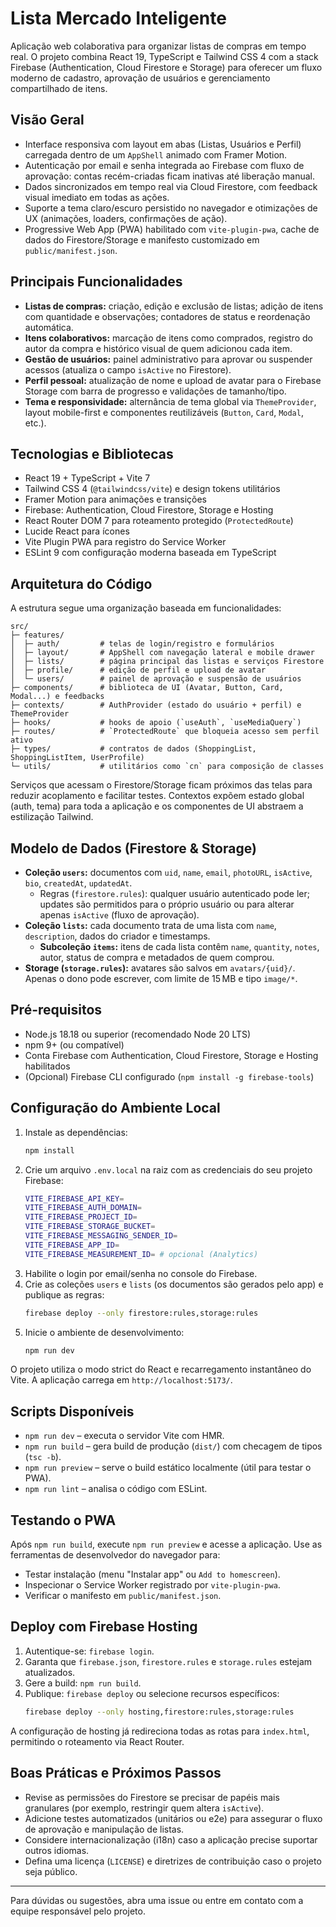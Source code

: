 # Lista Mercado Inteligente

Aplicação web colaborativa para organizar listas de compras em tempo real. O projeto combina React 19, TypeScript e Tailwind CSS 4 com a stack Firebase (Authentication, Cloud Firestore e Storage) para oferecer um fluxo moderno de cadastro, aprovação de usuários e gerenciamento compartilhado de itens.

## Visão Geral
- Interface responsiva com layout em abas (Listas, Usuários e Perfil) carregada dentro de um `AppShell` animado com Framer Motion.
- Autenticação por email e senha integrada ao Firebase com fluxo de aprovação: contas recém-criadas ficam inativas até liberação manual.
- Dados sincronizados em tempo real via Cloud Firestore, com feedback visual imediato em todas as ações.
- Suporte a tema claro/escuro persistido no navegador e otimizações de UX (animações, loaders, confirmações de ação).
- Progressive Web App (PWA) habilitado com `vite-plugin-pwa`, cache de dados do Firestore/Storage e manifesto customizado em `public/manifest.json`.

## Principais Funcionalidades
- **Listas de compras:** criação, edição e exclusão de listas; adição de itens com quantidade e observações; contadores de status e reordenação automática.
- **Itens colaborativos:** marcação de itens como comprados, registro do autor da compra e histórico visual de quem adicionou cada item.
- **Gestão de usuários:** painel administrativo para aprovar ou suspender acessos (atualiza o campo `isActive` no Firestore).
- **Perfil pessoal:** atualização de nome e upload de avatar para o Firebase Storage com barra de progresso e validações de tamanho/tipo.
- **Tema e responsividade:** alternância de tema global via `ThemeProvider`, layout mobile-first e componentes reutilizáveis (`Button`, `Card`, `Modal`, etc.).

## Tecnologias e Bibliotecas
- React 19 + TypeScript + Vite 7
- Tailwind CSS 4 (`@tailwindcss/vite`) e design tokens utilitários
- Framer Motion para animações e transições
- Firebase: Authentication, Cloud Firestore, Storage e Hosting
- React Router DOM 7 para roteamento protegido (`ProtectedRoute`)
- Lucide React para ícones
- Vite Plugin PWA para registro do Service Worker
- ESLint 9 com configuração moderna baseada em TypeScript

## Arquitetura do Código
A estrutura segue uma organização baseada em funcionalidades:

```text
src/
├─ features/
│  ├─ auth/         # telas de login/registro e formulários
│  ├─ layout/       # AppShell com navegação lateral e mobile drawer
│  ├─ lists/        # página principal das listas e serviços Firestore
│  ├─ profile/      # edição de perfil e upload de avatar
│  └─ users/        # painel de aprovação e suspensão de usuários
├─ components/      # biblioteca de UI (Avatar, Button, Card, Modal...) e feedbacks
├─ contexts/        # AuthProvider (estado do usuário + perfil) e ThemeProvider
├─ hooks/           # hooks de apoio (`useAuth`, `useMediaQuery`)
├─ routes/          # `ProtectedRoute` que bloqueia acesso sem perfil ativo
├─ types/           # contratos de dados (ShoppingList, ShoppingListItem, UserProfile)
└─ utils/           # utilitários como `cn` para composição de classes
```

Serviços que acessam o Firestore/Storage ficam próximos das telas para reduzir acoplamento e facilitar testes. Contextos expõem estado global (auth, tema) para toda a aplicação e os componentes de UI abstraem a estilização Tailwind.

## Modelo de Dados (Firestore & Storage)
- **Coleção `users`:** documentos com `uid`, `name`, `email`, `photoURL`, `isActive`, `bio`, `createdAt`, `updatedAt`.
  - Regras (`firestore.rules`): qualquer usuário autenticado pode ler; updates são permitidos para o próprio usuário ou para alterar apenas `isActive` (fluxo de aprovação).
- **Coleção `lists`:** cada documento trata de uma lista com `name`, `description`, dados do criador e timestamps.
  - **Subcoleção `items`:** itens de cada lista contêm `name`, `quantity`, `notes`, autor, status de compra e metadados de quem comprou.
- **Storage (`storage.rules`):** avatares são salvos em `avatars/{uid}/`. Apenas o dono pode escrever, com limite de 15 MB e tipo `image/*`.

## Pré-requisitos
- Node.js 18.18 ou superior (recomendado Node 20 LTS)
- npm 9+ (ou compatível)
- Conta Firebase com Authentication, Cloud Firestore, Storage e Hosting habilitados
- (Opcional) Firebase CLI configurado (`npm install -g firebase-tools`)

## Configuração do Ambiente Local
1. Instale as dependências:
   ```bash
   npm install
   ```
2. Crie um arquivo `.env.local` na raiz com as credenciais do seu projeto Firebase:
   ```bash
   VITE_FIREBASE_API_KEY=
   VITE_FIREBASE_AUTH_DOMAIN=
   VITE_FIREBASE_PROJECT_ID=
   VITE_FIREBASE_STORAGE_BUCKET=
   VITE_FIREBASE_MESSAGING_SENDER_ID=
   VITE_FIREBASE_APP_ID=
   VITE_FIREBASE_MEASUREMENT_ID= # opcional (Analytics)
   ```
3. Habilite o login por email/senha no console do Firebase.
4. Crie as coleções `users` e `lists` (os documentos são gerados pelo app) e publique as regras:
   ```bash
   firebase deploy --only firestore:rules,storage:rules
   ```
5. Inicie o ambiente de desenvolvimento:
   ```bash
   npm run dev
   ```

O projeto utiliza o modo strict do React e recarregamento instantâneo do Vite. A aplicação carrega em `http://localhost:5173/`.

## Scripts Disponíveis
- `npm run dev` – executa o servidor Vite com HMR.
- `npm run build` – gera build de produção (`dist/`) com checagem de tipos (`tsc -b`).
- `npm run preview` – serve o build estático localmente (útil para testar o PWA).
- `npm run lint` – analisa o código com ESLint.

## Testando o PWA
Após `npm run build`, execute `npm run preview` e acesse a aplicação. Use as ferramentas de desenvolvedor do navegador para:
- Testar instalação (menu "Instalar app" ou `Add to homescreen`).
- Inspecionar o Service Worker registrado por `vite-plugin-pwa`.
- Verificar o manifesto em `public/manifest.json`.

## Deploy com Firebase Hosting
1. Autentique-se: `firebase login`.
2. Garanta que `firebase.json`, `firestore.rules` e `storage.rules` estejam atualizados.
3. Gere a build: `npm run build`.
4. Publique: `firebase deploy` ou selecione recursos específicos:
   ```bash
   firebase deploy --only hosting,firestore:rules,storage:rules
   ```

A configuração de hosting já redireciona todas as rotas para `index.html`, permitindo o roteamento via React Router.

## Boas Práticas e Próximos Passos
- Revise as permissões do Firestore se precisar de papéis mais granulares (por exemplo, restringir quem altera `isActive`).
- Adicione testes automatizados (unitários ou e2e) para assegurar o fluxo de aprovação e manipulação de listas.
- Considere internacionalização (i18n) caso a aplicação precise suportar outros idiomas.
- Defina uma licença (`LICENSE`) e diretrizes de contribuição caso o projeto seja público.

---

Para dúvidas ou sugestões, abra uma issue ou entre em contato com a equipe responsável pelo projeto.
